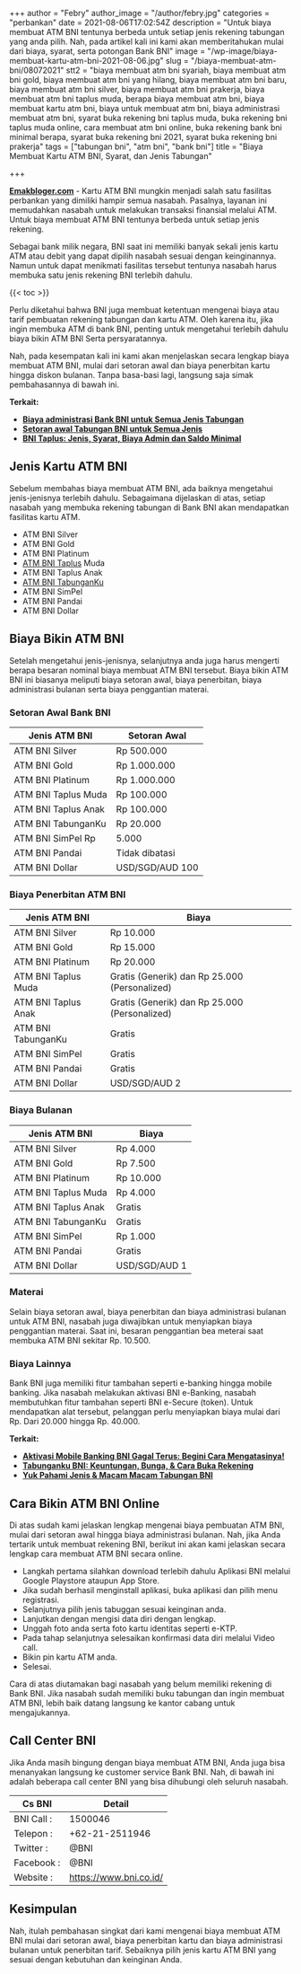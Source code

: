 +++
author = "Febry"
author_image = "/author/febry.jpg"
categories = "perbankan"
date = 2021-08-06T17:02:54Z
description = "Untuk biaya membuat ATM BNI tentunya berbeda untuk setiap jenis rekening tabungan yang anda pilih. Nah, pada artikel kali ini kami akan memberitahukan mulai dari biaya, syarat, serta potongan Bank BNI"
image = "/wp-image/biaya-membuat-kartu-atm-bni-2021-08-06.jpg"
slug = "/biaya-membuat-atm-bni/08072021"
stt2 = "biaya membuat atm bni syariah, biaya membuat atm bni gold, biaya membuat atm bni yang hilang, biaya membuat atm bni baru, biaya membuat atm bni silver, biaya membuat atm bni prakerja, biaya membuat atm bni taplus muda, berapa biaya membuat atm bni, biaya membuat kartu atm bni, biaya untuk membuat atm bni, biaya administrasi membuat atm bni, syarat buka rekening bni taplus muda, buka rekening bni taplus muda online, cara membuat atm bni online, buka rekening bank bni minimal berapa, syarat buka rekening bni 2021, syarat buka rekening bni prakerja"
tags = ["tabungan bni", "atm bni", "bank bni"]
title = "Biaya Membuat Kartu ATM BNI, Syarat, dan Jenis Tabungan"

+++

[**Emakbloger.com**](/) - Kartu ATM BNI mungkin menjadi salah satu fasilitas perbankan yang dimiliki hampir semua nasabah. Pasalnya, layanan ini memudahkan nasabah untuk melakukan transaksi finansial melalui ATM. Untuk biaya membuat ATM BNI tentunya berbeda untuk setiap jenis rekening.

Sebagai bank milik negara, BNI saat ini memiliki banyak sekali jenis kartu ATM atau debit yang dapat dipilih nasabah sesuai dengan keinginannya. Namun untuk dapat menikmati fasilitas tersebut tentunya nasabah harus membuka satu jenis rekening BNI terlebih dahulu.

{{< toc >}}

Perlu diketahui bahwa BNI juga membuat ketentuan mengenai biaya atau tarif pembuatan rekening tabungan dan kartu ATM. Oleh karena itu, jika ingin membuka ATM di bank BNI, penting untuk mengetahui terlebih dahulu biaya bikin ATM BNI Serta persyaratannya.

Nah, pada kesempatan kali ini kami akan menjelaskan secara lengkap biaya membuat ATM BNI, mulai dari setoran awal dan biaya penerbitan kartu hingga diskon bulanan. Tanpa basa-basi lagi, langsung saja simak pembahasannya di bawah ini.

**Terkait:**

- [**Biaya administrasi Bank BNI untuk Semua Jenis Tabungan**](https://www.emakbloger.com/biaya-administrasi-bank-bni/08062021/)
- [**Setoran awal Tabungan BNI untuk Semua Jenis**](https://www.emakbloger.com/setoran-awal-bni/08052021/)
- [**BNI Taplus: Jenis, Syarat, Biaya Admin dan Saldo Minimal**](https://www.emakbloger.com/bni-taplus/08032021/)

## Jenis Kartu ATM BNI

Sebelum membahas biaya membuat ATM BNI, ada baiknya mengetahui jenis-jenisnya terlebih dahulu. Sebagaimana dijelaskan di atas, setiap nasabah yang membuka rekening tabungan di Bank BNI akan mendapatkan fasilitas kartu ATM.

- ATM BNI Silver
- ATM BNI Gold
- ATM BNI Platinum
- [ATM BNI Taplus](https://www.emakbloger.com/bni-taplus/08032021/) Muda
- ATM BNI Taplus Anak
- [ATM BNI TabunganKu](https://www.emakbloger.com/07232021/tabunganku-bni/)
- ATM BNI SimPel
- ATM BNI Pandai
- ATM BNI Dollar

## Biaya Bikin ATM BNI

Setelah mengetahui jenis-jenisnya, selanjutnya anda juga harus mengerti berapa besaran nominal biaya membuat ATM BNI tersebut. Biaya bikin ATM BNI ini biasanya meliputi biaya setoran awal, biaya penerbitan, biaya administrasi bulanan serta biaya penggantian materai.

### Setoran Awal Bank BNI

| Jenis ATM BNI       | Setoran Awal    |
| ------------------- | --------------- |
| ATM BNI Silver      | Rp 500.000      |
| ATM BNI Gold        | Rp 1.000.000    |
| ATM BNI Platinum    | Rp 1.000.000    |
| ATM BNI Taplus Muda | Rp 100.000      |
| ATM BNI Taplus Anak | Rp 100.000      |
| ATM BNI TabunganKu  | Rp 20.000       |
| ATM BNI SimPel Rp   | 5.000           |
| ATM BNI Pandai      | Tidak dibatasi  |
| ATM BNI Dollar      | USD/SGD/AUD 100 |

### Biaya Penerbitan ATM BNI

| Jenis ATM BNI       | Biaya                                         |
| ------------------- | --------------------------------------------- |
| ATM BNI Silver      | Rp 10.000                                     |
| ATM BNI Gold        | Rp 15.000                                     |
| ATM BNI Platinum    | Rp 20.000                                     |
| ATM BNI Taplus Muda | Gratis (Generik) dan Rp 25.000 (Personalized) |
| ATM BNI Taplus Anak | Gratis (Generik) dan Rp 25.000 (Personalized) |
| ATM BNI TabunganKu  | Gratis                                        |
| ATM BNI SimPel      | Gratis                                        |
| ATM BNI Pandai      | Gratis                                        |
| ATM BNI Dollar      | USD/SGD/AUD 2                                 |

### Biaya Bulanan

| Jenis ATM BNI       | Biaya         |
| ------------------- | ------------- |
| ATM BNI Silver      | Rp 4.000      |
| ATM BNI Gold        | Rp 7.500      |
| ATM BNI Platinum    | Rp 10.000     |
| ATM BNI Taplus Muda | Rp 4.000      |
| ATM BNI Taplus Anak | Gratis        |
| ATM BNI TabunganKu  | Gratis        |
| ATM BNI SimPel      | Rp 1.000      |
| ATM BNI Pandai      | Gratis        |
| ATM BNI Dollar      | USD/SGD/AUD 1 |

### Materai

Selain biaya setoran awal, biaya penerbitan dan biaya administrasi bulanan untuk ATM BNI, nasabah juga diwajibkan untuk menyiapkan biaya penggantian materai. Saat ini, besaran penggantian bea meterai saat membuka ATM BNI sekitar Rp. 10.500.

### Biaya Lainnya

Bank BNI juga memiliki fitur tambahan seperti e-banking hingga mobile banking. Jika nasabah melakukan aktivasi BNI e-Banking, nasabah membutuhkan fitur tambahan seperti BNI e-Secure (token). Untuk mendapatkan alat tersebut, pelanggan perlu menyiapkan biaya mulai dari Rp. Dari 20.000 hingga Rp. 40.000.

**Terkait:**

- [**Aktivasi Mobile Banking BNI Gagal Terus: Begini Cara Mengatasinya!**](https://www.emakbloger.com/aktivasi-mobile-banking-bni-gagal-terus/08012021/)
- [**Tabunganku BNI: Keuntungan, Bunga, & Cara Buka Rekening**](https://www.emakbloger.com/07232021/tabunganku-bni/)
- [**Yuk Pahami Jenis & Macam Macam Tabungan BNI**](https://www.emakbloger.com/macam-macam-tabungan-bni/08012021/)

## Cara Bikin ATM BNI Online

Di atas sudah kami jelaskan lengkap mengenai biaya pembuatan ATM BNI, mulai dari setoran awal hingga biaya administrasi bulanan. Nah, jika Anda tertarik untuk membuat rekening BNI, berikut ini akan kami jelaskan secara lengkap cara membuat ATM BNI secara online.

- Langkah pertama silahkan download terlebih dahulu Aplikasi BNI melalui Google Playstore ataupun App Store.
- Jika sudah berhasil menginstall aplikasi, buka aplikasi dan pilih menu registrasi.
- Selanjutnya pilih jenis tabuggan sesuai keinginan anda.
- Lanjutkan dengan mengisi data diri dengan lengkap.
- Unggah foto anda serta foto kartu identitas seperti e-KTP.
- Pada tahap selanjutnya selesaikan konfirmasi data diri melalui Video call.
- Bikin pin kartu ATM anda.
- Selesai.

Cara di atas diutamakan bagi nasabah yang belum memiliki rekening di Bank BNI. Jika nasabah sudah memiliki buku tabungan dan ingin membuat ATM BNI, lebih baik datang langsung ke kantor cabang untuk mengajukannya.

## Call Center BNI

Jika Anda masih bingung dengan biaya membuat ATM BNI, Anda juga bisa menanyakan langsung ke customer service Bank BNI. Nah, di bawah ini adalah beberapa call center BNI yang bisa dihubungi oleh seluruh nasabah.

| Cs BNI     | Detail                 |
| ---------- | ---------------------- |
| BNI Call : | 1500046                |
| Telepon :  | +62-21-2511946         |
| Twitter :  | @BNI                   |
| Facebook : | @BNI                   |
| Website :  | https://www.bni.co.id/ |

## Kesimpulan

Nah, itulah pembahasan singkat dari kami mengenai biaya membuat ATM BNI mulai dari setoran awal, biaya penerbitan kartu dan biaya administrasi bulanan untuk penerbitan tarif. Sebaiknya pilih jenis kartu ATM BNI yang sesuai dengan kebutuhan dan keinginan Anda.
